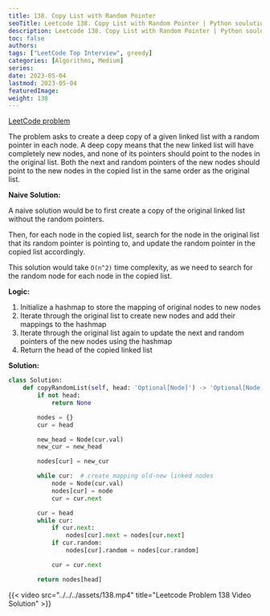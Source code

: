 ```yaml
---
title: 138. Copy List with Random Pointer
seoTitle: Leetcode 138. Copy List with Random Pointer | Python soulution and explanation
description: Leetcode 138. Copy List with Random Pointer | Python soulution and explanation
toc: false
authors:
tags: ["LeetCode Top Interview", greedy]
categories: [Algorithms, Medium]
series:
date: 2023-05-04
lastmod: 2023-05-04
featuredImage:
weight: 138
---
```


[LeetCode problem](https://leetcode.com/problems/copy-list-with-random-pointer/)

The problem asks to create a deep copy of a given linked list with a random pointer in each node. A deep copy means that the new linked list will have completely new nodes, and none of its pointers should point to the nodes in the original list. Both the next and random pointers of the new nodes should point to the new nodes in the copied list in the same order as the original list.

**Naive Solution:**

A naive solution would be to first create a copy of the original linked list without the random pointers. 

Then, for each node in the copied list, search for the node in the original list that its random pointer is pointing to, and update the random pointer in the copied list accordingly. 

This solution would take `O(n^2)` time complexity, as we need to search for the random node for each node in the copied list.

**Logic:**

1. Initialize a hashmap to store the mapping of original nodes to new nodes
1. Iterate through the original list to create new nodes and add their mappings to the hashmap
1. Iterate through the original list again to update the next and random pointers of the new nodes using the hashmap
1. Return the head of the copied linked list

**Solution:**

```python
class Solution:
    def copyRandomList(self, head: 'Optional[Node]') -> 'Optional[Node]':
        if not head:
            return None

        nodes = {}
        cur = head

        new_head = Node(cur.val)
        new_cur = new_head

        nodes[cur] = new_cur

        while cur:  # create mapping old-new linked nodes
            node = Node(cur.val)
            nodes[cur] = node
            cur = cur.next

        cur = head
        while cur:
            if cur.next:
                nodes[cur].next = nodes[cur.next]
            if cur.random:
                nodes[cur].random = nodes[cur.random]

            cur = cur.next

        return nodes[head]
```

{{< video src="../../../assets/138.mp4" title="Leetcode Problem 138 Video Solution" >}}
